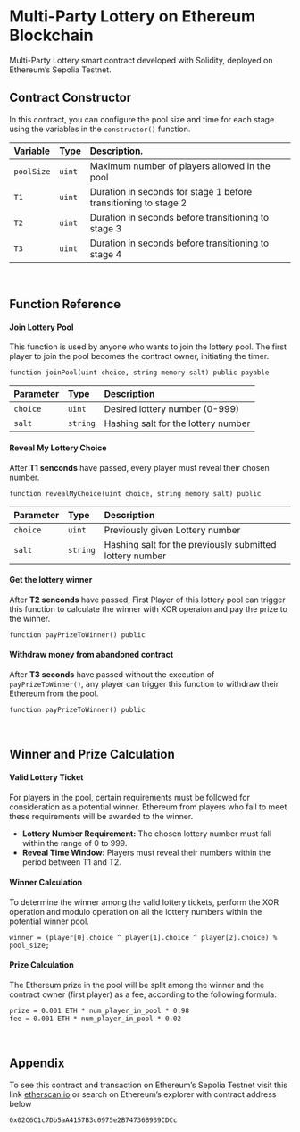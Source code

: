 
# Multi-Party Lottery on Ethereum Blockchain

Multi-Party Lottery smart contract developed with Solidity, deployed on Ethereum’s Sepolia Testnet.


## Contract Constructor

In this contract, you can configure the pool size and time for each stage using the variables in the `constructor()` function.

| Variable   | Type   | Description.          |
| :--------- | :----- | :-------------------- |
| `poolSize` | `uint` | Maximum number of players allowed in the pool |
| `T1` | `uint` | Duration in seconds for stage 1 before transitioning to stage 2 |
| `T2` | `uint` | Duration in seconds before transitioning to stage 3 |
| `T3` | `uint` | Duration in seconds before transitioning to stage 4 |

<br/>

## Function Reference

#### Join Lottery Pool

This function is used by anyone who wants to join the lottery pool. The first player to join the pool becomes the contract owner, initiating the timer.

```solidity
function joinPool(uint choice, string memory salt) public payable 
```

| Parameter | Type     | Description                |
| :-------- | :------- | :------------------------- |
| `choice`  | `uint`   | Desired lottery number (0-999) |
| `salt`    | `string` | Hashing salt for the lottery number |

#### Reveal My Lottery Choice
After **T1 senconds** have passed, every player must reveal their chosen number.

```solidity
function revealMyChoice(uint choice, string memory salt) public
```

| Parameter | Type     | Description                       |
| :-------- | :------- | :-------------------------------- |
| `choice`  | `uint`   | Previously given Lottery number |
| `salt`    | `string` | Hashing salt for the previously submitted lottery number |

#### Get the lottery winner

After **T2 senconds** have passed, First Player of this lottery pool can trigger this function to calculate the winner with XOR operaion and pay the prize to the winner.

```solidity
function payPrizeToWinner() public
```

#### Withdraw money from abandoned contract
After **T3 seconds** have passed without the execution of `payPrizeToWinner()`, any player can trigger this function to withdraw their Ethereum from the pool.

```solidity
function payPrizeToWinner() public
```
<br/>

## Winner and Prize Calculation

#### Valid Lottery Ticket  

For players in the pool, certain requirements must be followed for consideration as a potential winner. Ethereum from players who fail to meet these requirements will be awarded to the winner.

- **Lottery Number Requirement:** The chosen lottery number must fall within the range of 0 to 999.
- **Reveal Time Window:** Players must reveal their numbers within the period between T1 and T2.

#### Winner Calculation
To determine the winner among the valid lottery tickets, perform the XOR operation and modulo operation on all the lottery numbers within the potential winner pool.
```
winner = (player[0].choice ^ player[1].choice ^ player[2].choice) % pool_size;
```

#### Prize Calculation
The Ethereum prize in the pool will be split among the winner and the contract owner (first player) as a fee, according to the following formula:

```
prize = 0.001 ETH * num_player_in_pool * 0.98
fee = 0.001 ETH * num_player_in_pool * 0.02
```
<br/>

## Appendix

To see this contract and transaction on Ethereum’s Sepolia Testnet visit this link 
[etherscan.io](https://sepolia.etherscan.io/address/0x02C6C1c7Db5aA4157B3c0975e2B74736B939CDCc) or search on Ethereum’s explorer with contract address below
```
0x02C6C1c7Db5aA4157B3c0975e2B74736B939CDCc
```

